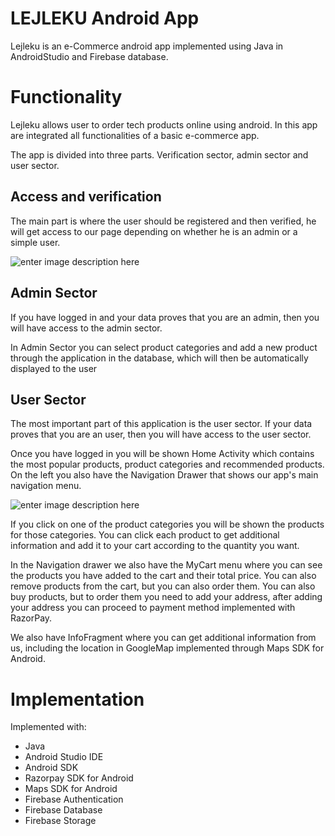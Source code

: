 # LEJLEKU Android App

Lejleku is an e-Commerce android app implemented using Java in AndroidStudio and Firebase database.



# **Functionality**


Lejleku allows user to order tech products online using android. In this app are integrated all functionalities of a basic e-commerce app.

The app is divided into three parts. Verification sector, admin sector and user sector.

## Access and verification

The main part is where the user should be registered and then verified, he will get access to our page depending on whether he is an admin or a simple user.

![enter image description here](https://images4.imagebam.com/2a/5f/a6/ME1E0NW_o.jpg)

## Admin Sector
If you have logged in and your data proves that you are an admin, then you will have access to the admin sector. 

In Admin Sector you can select product categories and add a new product through the application in the database, which will then be automatically displayed to the user

## User Sector
The most important part of this application is the user sector. If your data proves that you are an user, then you will have access to the user sector.

Once you have logged in you will be shown Home Activity which contains the most popular products, product categories and recommended products. On the left you also have the Navigation Drawer that shows our app's main navigation menu.

![enter image description here](https://images4.imagebam.com/fe/92/77/ME1E0NO_o.jpg)

If you click on one of the product categories you will be shown the products for those categories. You can click each product to get additional information and add it to your cart according to the quantity you want.

In the Navigation drawer we also have the MyCart menu where you can see the products you have added to the cart and their total price. You can also remove products from the cart, but you can also order them. You can also buy products, but to order them you need to add your address, after adding your address you can proceed to payment method implemented with RazorPay.

We also have InfoFragment where you can get additional information from us, including the location in GoogleMap implemented through Maps SDK for Android.


# Implementation

Implemented with: 

- Java
- Android Studio IDE
-  Android SDK
- Razorpay SDK for Android
- Maps SDK for Android
-  Firebase Authentication
-  Firebase Database 
-  Firebase Storage

